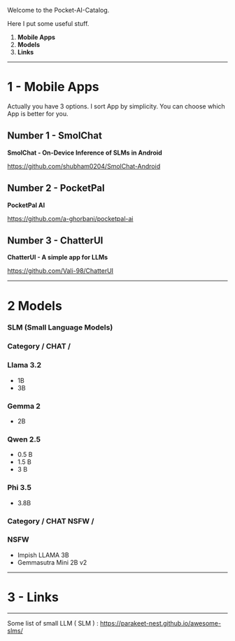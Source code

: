 Welcome to the Pocket-AI-Catalog.

Here I put some useful stuff.

1. **Mobile Apps**
2. **Models**
3. **Links**

--------------------

# 1 - Mobile Apps

Actually you have 3 options.
I sort App by simplicity.
You can choose which App is better for you.

## Number 1 - SmolChat

**SmolChat - On-Device Inference of SLMs in Android**

https://github.com/shubham0204/SmolChat-Android

## Number 2 - PocketPal

**PocketPal AI**

https://github.com/a-ghorbani/pocketpal-ai

## Number 3 - ChatterUI

**ChatterUI - A simple app for LLMs**

https://github.com/Vali-98/ChatterUI

--------------------

# 2 Models

### SLM (Small Language Models)

### Category / CHAT /

### Llama 3.2
- 1B
- 3B

### Gemma 2
- 2B

### Qwen 2.5
- 0.5 B
- 1.5 B
- 3 B

### Phi 3.5
- 3.8B

### Category / CHAT NSFW /

### NSFW

- Impish LLAMA 3B
- Gemmasutra Mini 2B v2

--------------------

# 3 - Links

--------------------

Some list of small LLM ( SLM ) :
https://parakeet-nest.github.io/awesome-slms/



